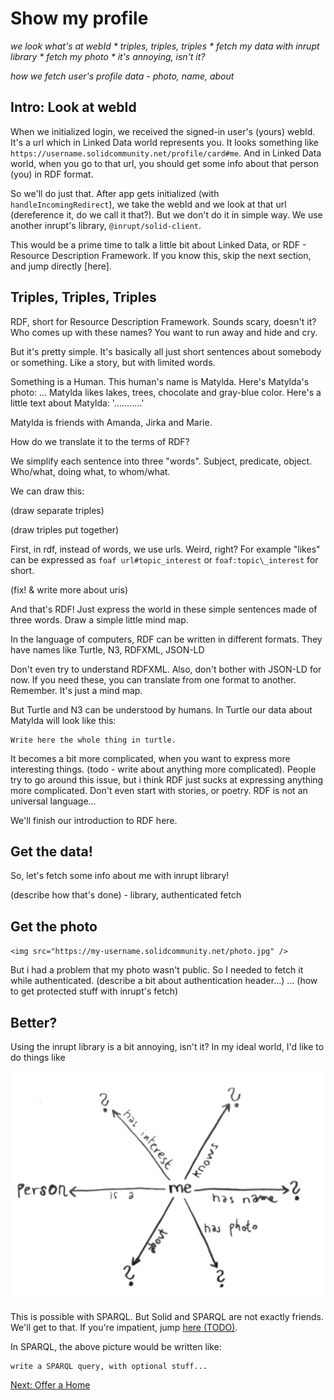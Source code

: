 # Show my profile

_we look what's at webId * triples, triples, triples * fetch my data with inrupt library * fetch my photo * it's annoying, isn't it?_

_how we fetch user's profile data - photo, name, about_

## Intro: Look at webId

When we initialized login, we received the signed-in user's (yours) webId. It's a url which in Linked Data world represents you. It looks something like `https://username.solidcommunity.net/profile/card#me`. And in Linked Data world, when you go to that url, you should get some info about that person (you) in RDF format.

So we'll do just that. After app gets initialized (with `handleIncomingRedirect`), we take the webId and we look at that url (dereference it, do we call it that?). But we don't do it in simple way. We use another inrupt's library, `@inrupt/solid-client`.

This would be a prime time to talk a little bit about Linked Data, or RDF - Resource Description Framework. If you know this, skip the next section, and jump directly [here].

## Triples, Triples, Triples

RDF, short for Resource Description Framework. Sounds scary, doesn't it? Who comes up with these names? You want to run away and hide and cry.

But it's pretty simple. It's basically all just short sentences about somebody or something. Like a story, but with limited words.

Something is a Human.
This human's name is Matylda.
Here's Matylda's photo: ...
Matylda likes lakes, trees, chocolate and gray-blue color.
Here's a little text about Matylda: '...........'

Matylda is friends with Amanda, Jirka and Marie.

How do we translate it to the terms of RDF?

We simplify each sentence into three "words". Subject, predicate, object. Who/what, doing what, to whom/what.

We can draw this:

(draw separate triples)

(draw triples put together)

First, in rdf, instead of words, we use urls. Weird, right? For example "likes" can be expressed as `foaf url#topic_interest` or `foaf:topic\_interest` for short.

(fix! & write more about uris)

And that's RDF! Just express the world in these simple sentences made of three words. Draw a simple little mind map.

In the language of computers, RDF can be written in different formats. They have names like Turtle, N3, RDFXML, JSON-LD

Don't even try to understand RDFXML. Also, don't bother with JSON-LD for now. If you need these, you can translate from one format to another. Remember. It's just a mind map.

But Turtle and N3 can be understood by humans. In Turtle our data about Matylda will look like this:

```
Write here the whole thing in turtle.
```

It becomes a bit more complicated, when you want to express more interesting things. (todo - write about anything more complicated). People try to go around this issue, but i think RDF just sucks at expressing anything more complicated. Don't even start with stories, or poetry. RDF is not an universal language...

We'll finish our introduction to RDF here.


## Get the data!

So, let's fetch some info about me with inrupt library!


(describe how that's done) - library, authenticated fetch

## Get the photo

`<img src="https://my-username.solidcommunity.net/photo.jpg" />`

But i had a problem that my photo wasn't public. So I needed to fetch it while authenticated. (describe a bit about authentication header...)
... (how to get protected stuff with inrupt's fetch)

## Better?

Using the inrupt library is a bit annoying, isn't it? In my ideal world, I'd like to do things like

<img src="assets/graph_query.png" alt="graph query visualized" width="500" />

This is possible with SPARQL. But Solid and SPARQL are not exactly friends. We'll get to that. If you're impatient, jump [here (TODO)]().

In SPARQL, the above picture would be written like:

```
write a SPARQL query, with optional stuff...
```

[Next: Offer a Home](offer.md)
